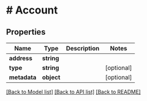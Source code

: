 # # Account

## Properties

Name | Type | Description | Notes
------------ | ------------- | ------------- | -------------
**address** | **string** |  |
**type** | **string** |  | [optional]
**metadata** | **object** |  | [optional]

[[Back to Model list]](../../README.md#models) [[Back to API list]](../../README.md#endpoints) [[Back to README]](../../README.md)
